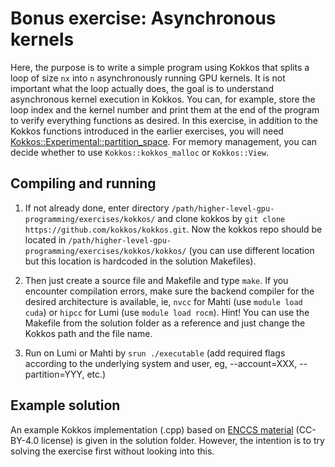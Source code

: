 # Bonus exercise: Asynchronous kernels

Here, the purpose is to write a simple program using Kokkos that splits a loop of size `nx` into `n` asynchronously running GPU kernels. It is not important what the loop actually does, the goal is to understand asynchronous kernel execution in Kokkos. You can, for example, store the loop index and the kernel number and print them at the end of the program to verify everything functions as desired. In this exercise, in addition to the Kokkos functions introduced in the earlier exercises, you will need [Kokkos::Experimental::partition_space](https://kokkos.org/kokkos-core-wiki/API/core/spaces/partition_space.html). For memory management, you can decide whether to use `Kokkos::kokkos_malloc` or `Kokkos::View`.

## Compiling and running
1. If not already done, enter directory `/path/higher-level-gpu-programming/exercises/kokkos/` and clone kokkos by `git clone https://github.com/kokkos/kokkos.git`. Now the kokkos repo should be located in `/path/higher-level-gpu-programming/exercises/kokkos/kokkos/` (you can use different location but this location is hardcoded in the solution Makefiles).

2. Then just create a source file and Makefile and type `make`. If you encounter compilation errors, make sure the backend compiler for the desired architecture is available, ie, `nvcc` for Mahti (use `module load cuda`) or `hipcc` for Lumi (use `module load rocm`). Hint! You can use the Makefile from the solution folder as a reference and just change the Kokkos path and the file name.

3. Run on Lumi or Mahti by `srun ./executable` (add required flags according to the underlying system and user, eg, --account=XXX, --partition=YYY, etc.)

## Example solution
An example Kokkos implementation (.cpp) based on [ENCCS material](https://enccs.github.io/gpu-programming/10-portable-kernel-models/) (CC-BY-4.0 license) is given in the solution folder. However, the intention is to try solving the exercise first without looking into this.
